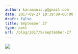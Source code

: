 ```yaml
---
author: karamanis.g@gmail.com
date: 2017-09-27 18:39:00+00:00
draft: false
title: September 27
type: post
url: /blog/2017/9/september-27
---
```




  
   ![](https://images.squarespace-cdn.com/content/v1/4f3f61bae4b063b909445965/1506528414831-IG28SOV2HJVTU3S68SR9/ke17ZwdGBToddI8pDm48kJUlZr2Ql5GtSKWrQpjur5t7gQa3H78H3Y0txjaiv_0fDoOvxcdMmMKkDsyUqMSsMWxHk725yiiHCCLfrh8O1z5QPOohDIaIeljMHgDF5CVlOqpeNLcJ80NK65_fV7S1UfNdxJhjhuaNor070w_QAc94zjGLGXCa1tSmDVMXf8RUVhMJRmnnhuU1v2M8fLFyJw/IMG_2337.jpg?format=original)

  


